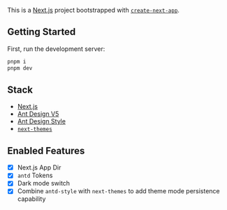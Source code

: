 This is a [Next.js](https://nextjs.org/) project bootstrapped with [`create-next-app`](https://github.com/vercel/next.js/tree/canary/packages/create-next-app).

## Getting Started

First, run the development server:

```bash
pnpm i
pnpm dev
```

## Stack

- [Next.js](https://nextjs.org/)
- [Ant Design V5](https://ant.design/)
- [Ant Design Style](https://ant-design.github.io/antd-style/)
- [`next-themes`](https://github.com/pacocoursey/next-themes/)

## Enabled Features

- [x] Next.js App Dir
- [x] `antd` Tokens
- [x] Dark mode switch
- [x] Combine `antd-style` with `next-themes` to add theme mode persistence capability
